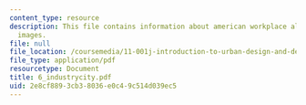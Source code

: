 ```yaml
---
content_type: resource
description: This file contains information about american workplace along with the
  images.
file: null
file_location: /coursemedia/11-001j-introduction-to-urban-design-and-development-spring-2006/2e8cf8893cb38036e0c49c514d039ec5_6_industrycity.pdf
file_type: application/pdf
resourcetype: Document
title: 6_industrycity.pdf
uid: 2e8cf889-3cb3-8036-e0c4-9c514d039ec5
---
```


